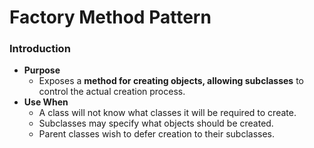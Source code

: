# Factory Method Pattern

### Introduction
- **Purpose**
  - Exposes a **method for creating objects, allowing subclasses** to control the actual creation process.
- **Use When**
  - A class will not know what classes it will be required to create.
  - Subclasses may specify what objects should be created.
  - Parent classes wish to defer creation to their subclasses.
